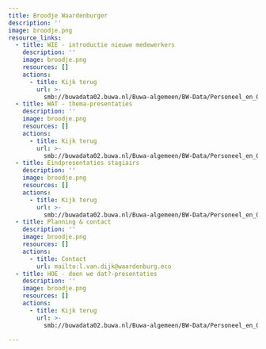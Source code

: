 ```yaml
---
title: Broodje Waardenburger
description: ''
image: broodje.png
resource_links:
  - title: WIE - introductie nieuwe medewerkers
    description: ''
    image: broodje.png
    resources: []
    actions:
      - title: Kijk terug
        url: >-
          smb://buwadata02.buwa.nl/Buwa-algemeen/BW-Data/Personeel_en_Organisatie_Ontwikkeling/BuWa_Academie/4_Broodjes_Waardenburger/1_Wie_Nieuwe_medewerkers
  - title: WAT - thema-presentaties
    description: ''
    image: broodje.png
    resources: []
    actions:
      - title: Kijk terug
        url: >-
          smb://buwadata02.buwa.nl/Buwa-algemeen/BW-Data/Personeel_en_Organisatie_Ontwikkeling/BuWa_Academie/4_Broodjes_Waardenburger/2_Wat_Trots_op_Waardenburg_Ecology
  - title: Eindpresentaties stagiairs
    description: ''
    image: broodje.png
    resources: []
    actions:
      - title: Kijk terug
        url: >-
          smb://buwadata02.buwa.nl/Buwa-algemeen/BW-Data/Personeel_en_Organisatie_Ontwikkeling/BuWa_Academie/4_Broodjes_Waardenburger/5_Eindpraatjes_Stagiairs
  - title: Planning & contact
    description: ''
    image: broodje.png
    resources: []
    actions:
      - title: Contact
        url: mailto:l.van.dijk@waardenburg.eco
  - title: HOE - doen we dat?-presentaties
    description: ''
    image: broodje.png
    resources: []
    actions:
      - title: Kijk terug
        url: >-
          smb://buwadata02.buwa.nl/Buwa-algemeen/BW-Data/Personeel_en_Organisatie_Ontwikkeling/BuWa_Academie/4_Broodjes_Waardenburger/3_Hoe_doen_we_dat_onderwerpen

---
```






